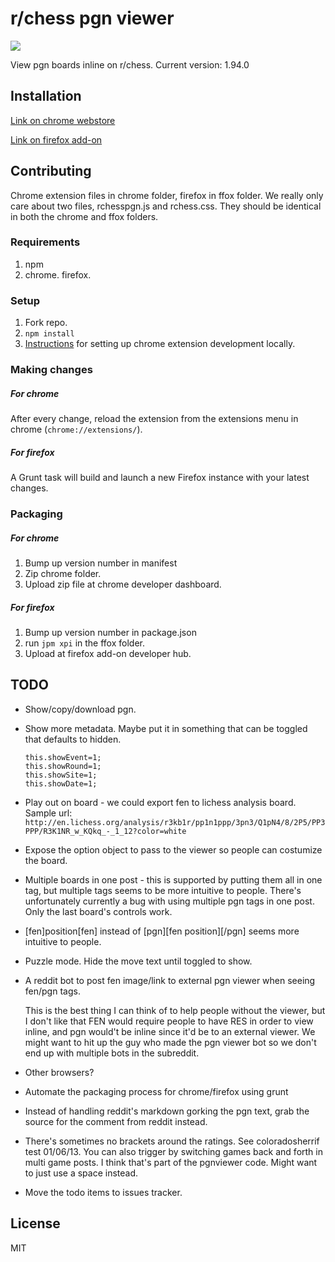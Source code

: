 # r/chess pgn viewer

![](http://tingdc.github.io/pgnviewer2.png)

View pgn boards inline on r/chess. 
Current version: 1.94.0

## Installation

[Link on chrome webstore](https://chrome.google.com/webstore/detail/reddit-pgn-viewer/hplecpnihkigeaiobbmfnfblepiadjdh?hl=en)

[Link on firefox add-on](https://addons.mozilla.org/en-us/firefox/addon/rchess-pgn-viewer/)

## Contributing

Chrome extension files in chrome folder, firefox in ffox folder. We really only care about two files, rchesspgn.js and rchess.css. They should be identical in both the chrome and ffox folders.

### Requirements

1. npm
2. chrome. firefox.

### Setup

1. Fork repo.
2. `npm install`
3. [Instructions](https://developer.chrome.com/extensions/getstarted#unpacked) for setting up chrome extension development locally.

### Making changes

##### For chrome

After every change, reload the extension from the extensions menu in chrome (`chrome://extensions/`).

##### For firefox

A Grunt task will build and launch a new Firefox instance with your latest changes.

### Packaging

##### For chrome

1. Bump up version number in manifest
2. Zip chrome folder.
3. Upload zip file at chrome developer dashboard.

##### For firefox

1. Bump up version number in package.json
2. run `jpm xpi` in the ffox folder.
3. Upload at firefox add-on developer hub.

## TODO

* Show/copy/download pgn.

* Show more metadata. Maybe put it in something that can be toggled that defaults to hidden.
  ```
  this.showEvent=1;
  this.showRound=1;
  this.showSite=1;
  this.showDate=1;
  ```

* Play out on board - we could export fen to lichess analysis board. Sample url:
    `http://en.lichess.org/analysis/r3kb1r/pp1n1ppp/3pn3/Q1pN4/8/2P5/PP3PPP/R3K1NR_w_KQkq_-_1_12?color=white`

* Expose the option object to pass to the viewer so people can costumize the board.

* Multiple boards in one post - this is supported by putting them all in one tag, but multiple tags seems to be more intuitive to people. There's unfortunately currently a bug with using multiple pgn tags in one post. Only the last board's controls work.

* [fen]position[fen] instead of [pgn][fen position][/pgn] seems more intuitive to people.

* Puzzle mode. Hide the move text until toggled to show.

* A reddit bot to post fen image/link to external pgn viewer when seeing fen/pgn tags.

  This is the best thing I can think of to help people without the viewer, but I don't like that FEN would require people to have RES in order to view inline, and pgn would't be inline since it'd be to an external viewer. We might want to hit up the guy who made the pgn viewer bot so we don't end up with multiple bots in the subreddit.

* Other browsers?

* Automate the packaging process for chrome/firefox using grunt

* Instead of handling reddit's markdown gorking the pgn text, grab the source for the comment from reddit instead.

* There's sometimes no brackets around the ratings. See coloradosherrif test 01/06/13. You can also trigger by switching games back and forth in multi game posts. I think that's part of the pgnviewer code. Might want to just use a space instead.

* Move the todo items to issues tracker.

## License

MIT
